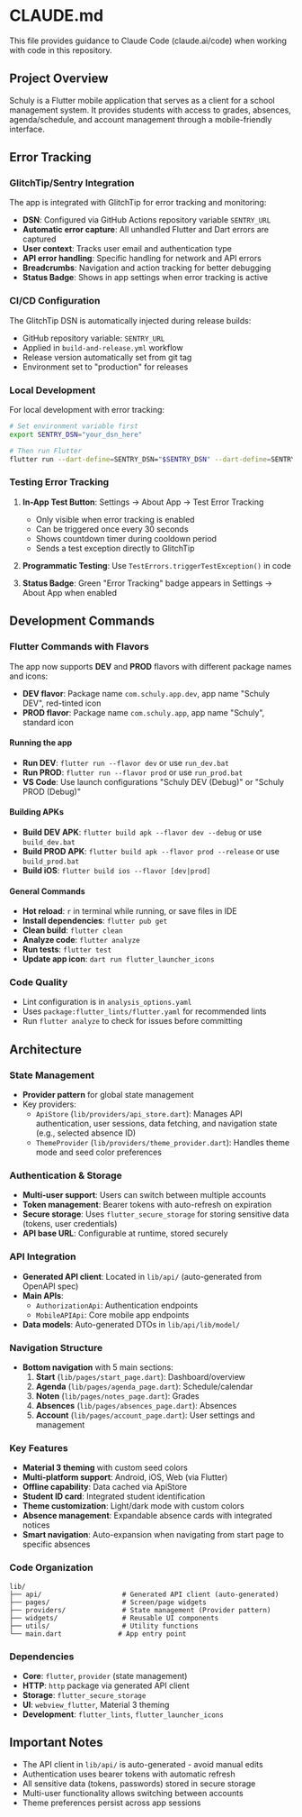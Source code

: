 # CLAUDE.md

This file provides guidance to Claude Code (claude.ai/code) when working with code in this repository.

## Project Overview

Schuly is a Flutter mobile application that serves as a client for a school management system. It provides students with access to grades, absences, agenda/schedule, and account management through a mobile-friendly interface.

## Error Tracking

### GlitchTip/Sentry Integration
The app is integrated with GlitchTip for error tracking and monitoring:
- **DSN**: Configured via GitHub Actions repository variable `SENTRY_URL`
- **Automatic error capture**: All unhandled Flutter and Dart errors are captured
- **User context**: Tracks user email and authentication type
- **API error handling**: Specific handling for network and API errors
- **Breadcrumbs**: Navigation and action tracking for better debugging
- **Status Badge**: Shows in app settings when error tracking is active

### CI/CD Configuration
The GlitchTip DSN is automatically injected during release builds:
- GitHub repository variable: `SENTRY_URL`
- Applied in `build-and-release.yml` workflow
- Release version automatically set from git tag
- Environment set to "production" for releases

### Local Development
For local development with error tracking:
```bash
# Set environment variable first
export SENTRY_DSN="your_dsn_here"

# Then run Flutter
flutter run --dart-define=SENTRY_DSN="$SENTRY_DSN" --dart-define=SENTRY_RELEASE="dev" --dart-define=SENTRY_ENVIRONMENT="development"
```

### Testing Error Tracking
1. **In-App Test Button**: Settings → About App → Test Error Tracking
   - Only visible when error tracking is enabled
   - Can be triggered once every 30 seconds
   - Shows countdown timer during cooldown period
   - Sends a test exception directly to GlitchTip

2. **Programmatic Testing**: Use `TestErrors.triggerTestException()` in code
3. **Status Badge**: Green "Error Tracking" badge appears in Settings → About App when enabled

## Development Commands

### Flutter Commands with Flavors
The app now supports **DEV** and **PROD** flavors with different package names and icons:
- **DEV flavor**: Package name `com.schuly.app.dev`, app name "Schuly DEV", red-tinted icon
- **PROD flavor**: Package name `com.schuly.app`, app name "Schuly", standard icon

#### Running the app
- **Run DEV**: `flutter run --flavor dev` or use `run_dev.bat`
- **Run PROD**: `flutter run --flavor prod` or use `run_prod.bat`
- **VS Code**: Use launch configurations "Schuly DEV (Debug)" or "Schuly PROD (Debug)"

#### Building APKs
- **Build DEV APK**: `flutter build apk --flavor dev --debug` or use `build_dev.bat`
- **Build PROD APK**: `flutter build apk --flavor prod --release` or use `build_prod.bat`
- **Build iOS**: `flutter build ios --flavor [dev|prod]`

#### General Commands
- **Hot reload**: `r` in terminal while running, or save files in IDE
- **Install dependencies**: `flutter pub get`
- **Clean build**: `flutter clean`
- **Analyze code**: `flutter analyze`
- **Run tests**: `flutter test`
- **Update app icon**: `dart run flutter_launcher_icons`

### Code Quality
- Lint configuration is in `analysis_options.yaml`
- Uses `package:flutter_lints/flutter.yaml` for recommended lints
- Run `flutter analyze` to check for issues before committing

## Architecture

### State Management
- **Provider pattern** for global state management
- Key providers:
  - `ApiStore` (`lib/providers/api_store.dart`): Manages API authentication, user sessions, data fetching, and navigation state (e.g., selected absence ID)
  - `ThemeProvider` (`lib/providers/theme_provider.dart`): Handles theme mode and seed color preferences

### Authentication & Storage
- **Multi-user support**: Users can switch between multiple accounts
- **Token management**: Bearer tokens with auto-refresh on expiration
- **Secure storage**: Uses `flutter_secure_storage` for storing sensitive data (tokens, user credentials)
- **API base URL**: Configurable at runtime, stored securely

### API Integration
- **Generated API client**: Located in `lib/api/` (auto-generated from OpenAPI spec)
- **Main APIs**: 
  - `AuthorizationApi`: Authentication endpoints
  - `MobileAPIApi`: Core mobile app endpoints
- **Data models**: Auto-generated DTOs in `lib/api/lib/model/`

### Navigation Structure
- **Bottom navigation** with 5 main sections:
  1. **Start** (`lib/pages/start_page.dart`): Dashboard/overview
  2. **Agenda** (`lib/pages/agenda_page.dart`): Schedule/calendar
  3. **Noten** (`lib/pages/notes_page.dart`): Grades
  4. **Absences** (`lib/pages/absences_page.dart`): Absences
  5. **Account** (`lib/pages/account_page.dart`): User settings and management

### Key Features
- **Material 3 theming** with custom seed colors
- **Multi-platform support**: Android, iOS, Web (via Flutter)
- **Offline capability**: Data cached via ApiStore
- **Student ID card**: Integrated student identification
- **Theme customization**: Light/dark mode with custom colors
- **Absence management**: Expandable absence cards with integrated notices
- **Smart navigation**: Auto-expansion when navigating from start page to specific absences

### Code Organization
```
lib/
├── api/                    # Generated API client (auto-generated)
├── pages/                  # Screen/page widgets
├── providers/              # State management (Provider pattern)
├── widgets/                # Reusable UI components
├── utils/                  # Utility functions
└── main.dart              # App entry point
```

### Dependencies
- **Core**: `flutter`, `provider` (state management)
- **HTTP**: `http` package via generated API client
- **Storage**: `flutter_secure_storage`
- **UI**: `webview_flutter`, Material 3 theming
- **Development**: `flutter_lints`, `flutter_launcher_icons`

## Important Notes
- The API client in `lib/api/` is auto-generated - avoid manual edits
- Authentication uses bearer tokens with automatic refresh
- All sensitive data (tokens, passwords) stored in secure storage
- Multi-user functionality allows switching between accounts
- Theme preferences persist across app sessions
